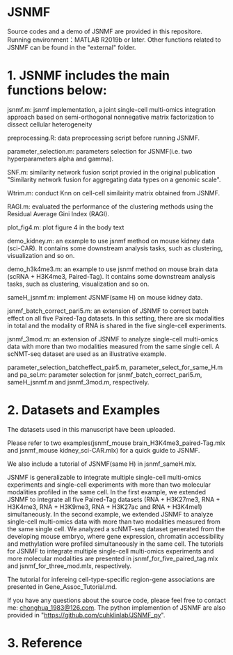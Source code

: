 # JSNMF
Source codes and a demo of JSNMF are provided in this repositore.<br>
Running environment：MATLAB R2019b or later. Other functions related to JSNMF can be found in the "external" folder.

# 1. JSNMF includes the main functions below:

  jsnmf.m: jsnmf implementation, a joint single-cell multi-omics integration approach based on semi-orthogonal nonnegative matrix factorization to dissect cellular heterogeneity

  preprocessing.R: data preprocessing script before running JSNMF.
  
  parameter_selection.m: parameters selection for JSNMF(i.e. two hyperparameters alpha and gamma).
  
  SNF.m: similarity network fusion script provied in the original publication "Similarity network fusion for aggregating data types on a genomic scale". 
  
  Wtrim.m: conduct Knn on cell-cell similairity matrix obtained from JSNMF.

  RAGI.m: evaluated the performance of the clustering methods using the Residual Average Gini Index (RAGI).
  
  plot_fig4.m: plot figure 4 in the body text
  
  demo_kidney.m: an example to use jsnmf method on mouse kidney data (sci-CAR). It contains some downstream analysis tasks, such as clustering, visualization and so on.
  
  demo_h3k4me3.m: an example to use jsnmf method on mouse brain data (scRNA + H3K4me3, Paired-Tag). It contains some downstream analysis tasks, such as clustering, visualization and so on.
  
  sameH_jsnmf.m: implement JSNMF(same H) on mouse kidney data.
  
  jsnmf_batch_correct_pari5.m: an extension of JSNMF to correct batch effect on all five Paired-Tag datasets. In this setting, there are six modalities in total and the modality of RNA is shared in the five single-cell experiments. 
  
  jsnmf_3mod.m: an extension of JSNMF to analyze single-cell multi-omics data with more than two modalities measured from the same single cell. A scNMT-seq dataset are used as an illustrative example.
  
  parameter_selection_batcheffect_pair5.m, parameter_select_for_same_H.m and pa_sel.m: parameter selection for jsnmf_batch_correct_pari5.m, sameH_jsnmf.m and jsnmf_3mod.m, respectively.
  
# 2. Datasets and Examples

  The datasets used in this manuscript have been uploaded.
  
  Please refer to two examples(jsnmf_mouse brain_H3K4me3_paired-Tag.mlx and jsnmf_mouse kidney_sci-CAR.mlx) for a quick guide to JSNMF.
  
  We also include a tutorial of JSNMF(same H) in jsnmf_sameH.mlx.
  
  JSNMF is generalizable to integrate multiple single-cell multi-omics experiments and single-cell experiments with more than two molecular modalities profiled in the same cell. In the first example, we extended JSNMF to integrate all five Paired-Tag datasets (RNA + H3K27me3, RNA + H3K4me3, RNA + H3K9me3, RNA + H3K27ac and RNA + H3K4me1) simultaneously. In the second example, we extended JSNMF to analyze single-cell multi-omics data with more than two modalities measured from the same single cell. We analyzed a scNMT-seq dataset generated from the developing mouse embryo, where gene expression, chromatin accessibility and methylation were profiled simultaneously in the same cell. 
  The tutorials for JSNMF to integrate multiple single-cell multi-omics experiments and more molecular modalities are presented in jsnmf_for_five_paired_tag.mlx and jsnmf_for_three_mod.mlx, respectively.
  
  The tutorial for infereing cell-type-specific region-gene associations are presented in Gene_Assoc_Tutorial.md.
  
  If you have any questions about the source code, please feel free to contact me: chonghua_1983@126.com. The python implemention of JSNMF are also provided in "https://github.com/cuhklinlab/JSNMF_py". 

# 3. Reference
